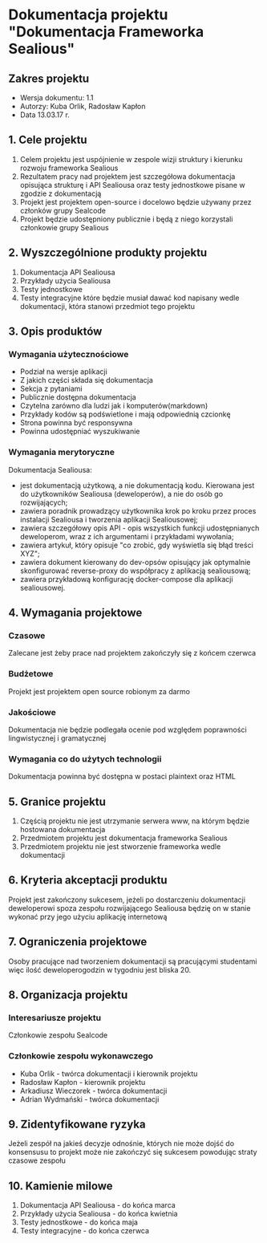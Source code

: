 # Dokumentacja projektu "Dokumentacja Frameworka Sealious"
## Zakres projektu

* Wersja dokumentu: 1.1
* Autorzy: Kuba Orlik, Radosław Kapłon
* Data 13.03.17 r.

## 1. Cele projektu

1. Celem projektu jest uspójnienie w zespole wizji struktury i kierunku rozwoju frameworka Sealious 
2. Rezultatem pracy nad projektem jest szczegółowa dokumentacja opisująca strukturę i API Sealiousa oraz testy jednostkowe pisane w zgodzie z dokumentacją
3. Projekt jest projektem open-source i docelowo będzie używany przez członków grupy Sealcode
4. Projekt będzie udostępniony publicznie i będą z niego korzystali członkowie grupy Sealious 

## 2. Wyszczególnione produkty projektu

1. Dokumentacja API Sealiousa 
2. Przykłady użycia Sealiousa
3. Testy jednostkowe 
4. Testy integracyjne które będzie musiał dawać kod napisany wedle dokumentacji, która stanowi przedmiot tego projektu

## 3. Opis produktów 

### Wymagania użytecznościowe

* Podział na wersje aplikacji
* Z jakich części składa się dokumentacja
* Sekcja z pytaniami
* Publicznie dostępna dokumentacja
* Czytelna zarówno dla ludzi jak i komputerów(markdown)
* Przykłady kodów są podświetlone i mają odpowiednią czcionkę
* Strona powinna być responsywna
* Powinna udostępniać wyszukiwanie

### Wymagania merytoryczne

Dokumentacja Sealiousa: 

* jest dokumentacją użytkową, a nie dokumentacją kodu. Kierowana jest do użytkowników Sealiousa (deweloperów), a nie do osób go rozwijających;
* zawiera poradnik prowadzący użytkownika krok po kroku przez proces instalacji Sealiousa i tworzenia aplikacji Sealiousowej;
* zawiera szczegółowy opis API - opis wszystkich funkcji udostępnianych deweloperom, wraz z ich argumentami i przykładami wywołania;
* zawiera artykuł, który opisuje "co zrobić, gdy wyświetla się błąd treści XYZ";
* zawiera dokument kierowany do dev-opsów opisujący jak optymalnie skonfigurować reverse-proxy do współpracy z aplikacją sealiousową;
* zawiera przykładową konfigurację docker-compose dla aplikacji sealiousowej.

## 4. Wymagania projektowe

### Czasowe

Zalecane jest żeby prace nad projektem zakończyły się z końcem czerwca

### Budżetowe

Projekt jest projektem open source robionym za darmo

### Jakościowe

Dokumentacja nie będzie podlegała ocenie pod względem poprawności lingwistycznej i gramatycznej

### Wymagania co do użytych technologii

Dokumentacja powinna być dostępna w postaci plaintext oraz HTML



## 5. Granice projektu

1. Częścią projektu nie jest utrzymanie serwera www, na którym będzie hostowana dokumentacja
2. Przedmiotem projektu jest dokumentacja frameworka Sealious 
3. Przedmiotem projektu nie jest stworzenie frameworka wedle dokumentacji 


## 6. Kryteria akceptacji produktu

Projekt jest zakończony sukcesem, jeżeli po dostarczeniu dokumentacji deweloperowi spoza zespołu rozwijającego Sealiousa będzię on w stanie wykonać przy jego użyciu aplikację internetową


## 7. Ograniczenia projektowe

Osoby pracujące nad tworzeniem dokumentacji są pracującymi studentami więc ilość deweloperogodzin w tygodniu jest bliska 20.

## 8. Organizacja projektu

### Interesariusze projektu

Członkowie zespołu Sealcode

### Członkowie zespołu wykonawczego

* Kuba Orlik - twórca dokumentacji i kierownik projektu
* Radosław Kapłon - kierownik projektu
* Arkadiusz Wieczorek - twórca dokumentacji 
* Adrian Wydmański - twórca dokumentacji 

## 9. Zidentyfikowane ryzyka

Jeżeli zespół na jakieś decyzje odnośnie, których nie może dojść do konsensusu to projekt może nie zakończyć się sukcesem powodując straty czasowe zespołu


## 10. Kamienie milowe

1. Dokumentacja API Sealiousa - do końca marca 
2. Przykłady użycia Sealiousa - do końca kwietnia
3. Testy jednostkowe - do końca maja
4. Testy integracyjne - do końca czerwca

